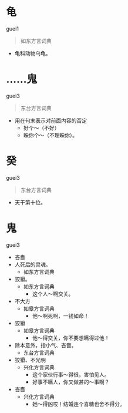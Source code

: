 



# 龟
guei1
> 如东方言词典
- 龟科动物乌龟。





# ……鬼
guei3
> 东台方言词典
- 用在句末表示对前面内容的否定
  - 好个～（不好）
  - 睬你个～（不理睬你）。

# 癸
guei3
> 东台方言词典
- 天干第十位。



# 鬼
guei3
+ 吝啬
+ 人死后的灵魂。
  * 如东方言词典
+ 狡猾。
  * 如东方言词典
    - 这个人～啊交关。
+ 不大方
  * 如皋方言词典
    - 他～啊死啊，一钱如命！
+ 狡猾
  * 如皋方言词典
    - 他～得交关，你不要想瞒得过他！
+ 除本意外，指小气、吝啬。
  * 东台方言词典
+ 狡猾、不光明
  * 兴化方言词典
    - 这个家伙行事～得很，害怕见人。
    - 好事不瞒人，你又做甚的～事啊？
+ 吝啬
  * 兴化方言词典
    - 她～得凶哎！结婚连个喜糖也舍不得分。
